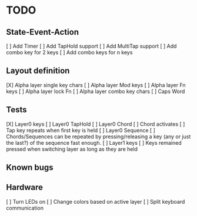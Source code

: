 # TODO

## State-Event-Action
[ ] Add Timer
[ ] Add TapHold support
[ ] Add MultiTap support
[ ] Add combo key for 2 keys
[ ] Add combo keys for n keys

## Layout definition
[X] Alpha layer single key chars
[ ] Alpha layer Mod keys
[ ] Alpha layer Fn keys
[ ] Alpha layer lock Fn
[ ] Alpha layer combo key chars
[ ] Caps Word

## Tests
[X] Layer0 keys
[ ] Layer0 TapHold
[ ] Layer0 Chord
    [ ] Chord activates
    [ ] Tap key repeats when first key is held
[ ] Layer0 Sequence
[ ] Chords/Sequences can be repeated by pressing/releasing a key (any or just the last?) of the sequence fast enough.
[ ] Layer1 keys
[ ] Keys remained pressed when switching layer as long as they are held

## Known bugs

## Hardware
[ ] Turn LEDs on
[ ] Change colors based on active layer
[ ] Split keyboard communication
